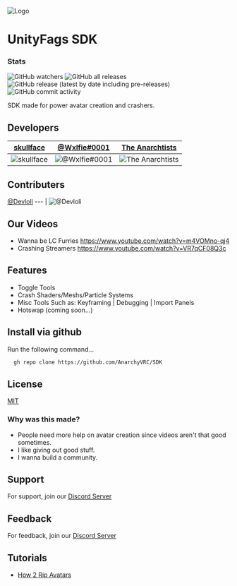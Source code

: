 

![Logo](https://cdn.discordapp.com/attachments/1017811760234901595/1017908349158817852/SDK_Panel_Banner.png)


# UnityFags SDK
### Stats
![GitHub watchers](https://img.shields.io/github/watchers/AnarchyVRC/SDK?color=purple&label=Watchers&logoColor=purple&style=for-the-badge)
![GitHub all releases](https://img.shields.io/github/downloads/AnarchyVRC/SDK/total?logoColor=purple&style=for-the-badge)
![GitHub release (latest by date including pre-releases)](https://img.shields.io/github/v/release/AnarchyVRC/SDK?include_prereleases&label=Latest-Release&logoColor=purple&style=for-the-badge)
![GitHub commit activity](https://img.shields.io/github/commit-activity/m/AnarchyVRC/SDK?color=purple&style=for-the-badge)

SDK made for power avatar creation and crashers.

## Developers
[skullface](https://www.github.com/Descripted) | [@Wxlfie#0001](https://github.com/Wxlfie646) | [The Anarchtists](https://github.com/AnarchyVRC)
--- | --- | ---|
![skullface](https://avatars.githubusercontent.com/Descripted?s=100&v=1) | ![@Wxlfie#0001](https://avatars.githubusercontent.com/Wxlfie646?s=100&v=1) | ![The Anarchtists](https://avatars.githubusercontent.com/AnarchyVRC?s=100&v=1)

## Contributers
[@Devloli](https://github.com/devloli-main)
--- |
![@Devloli](https://avatars.githubusercontent.com/devloli-main?s=100&v=1)

## Our Videos


- Wanna be LC Furries https://www.youtube.com/watch?v=m4VOMno-qj4
- Crashing Streamers https://www.youtube.com/watch?v=VR7qCF08Q3c

## Features

- Toggle Tools
- Crash Shaders/Meshs/Particle Systems
- Misc Tools Such as: Keyframing | Debugging | Import Panels
- Hotswap (coming soon...)


## Install via github

Run the following command...

```bash
  gh repo clone https://github.com/AnarchyVRC/SDK
```


## License

[MIT](https://choosealicense.com/licenses/mit/)


### Why was this made?

 - People need more help on avatar creation since videos aren't that good sometimes.
 - I like giving out good stuff.
 - I wanna build a community.

## Support

For support, join our [Discord Server](https://discord.gg/winners)


## Feedback

For feedback, join our [Discord Server](https://discord.gg/winners) 


## Tutorials

 - [How 2 Rip Avatars](https://www.youtube.com/watch?v=GyFk83HYqNA)
